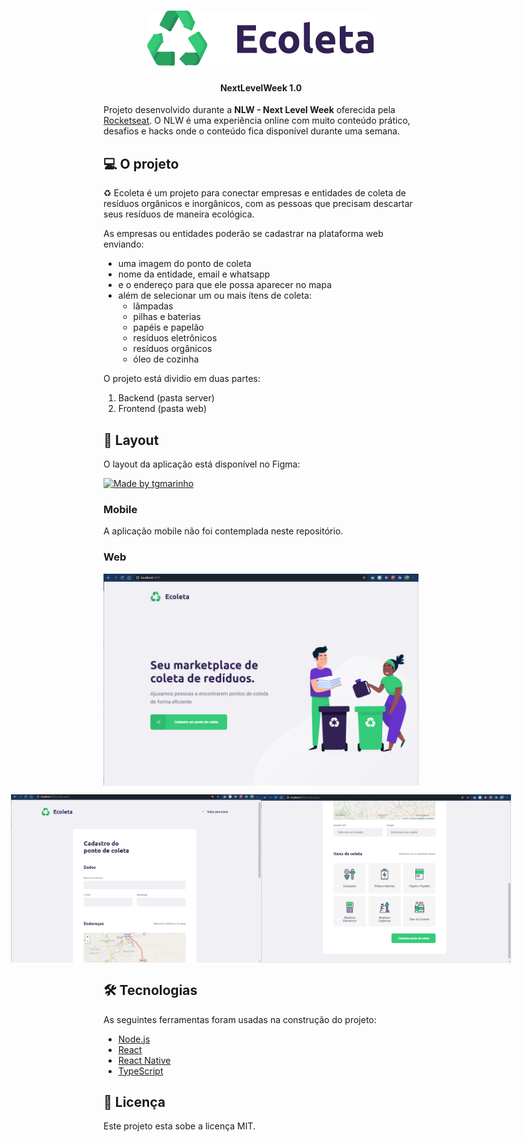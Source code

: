 <h1 align="center">
    <img alt="NextLevelWeek" title="#NextLevelWeek" src="./web/src/assets/logo.svg" />
</h1>

<h4 align="center"> 
	NextLevelWeek 1.0
</h4> 

Projeto desenvolvido durante a **NLW - Next Level Week** oferecida pela [Rocketseat](rs).
O NLW é uma experiência online com muito conteúdo prático, desafios e hacks onde o conteúdo fica disponível durante uma semana.


## 💻 O projeto

♻️ Ecoleta é um projeto para conectar empresas e entidades de coleta de resíduos orgânicos e inorgânicos, com as pessoas que precisam descartar seus resíduos de maneira ecológica.

As empresas ou entidades poderão se cadastrar na plataforma web enviando:
- uma imagem do ponto de coleta
- nome da entidade, email e whatsapp
- e o endereço para que ele possa aparecer no mapa
- além de selecionar um ou mais ítens de coleta: 
  - lâmpadas
  - pilhas e baterias
  - papéis e papelão
  - resíduos eletrônicos
  - resíduos orgânicos
  - óleo de cozinha


O projeto está dividio em duas partes:
1. Backend (pasta server) 
2. Frontend (pasta web)

## 🎨 Layout

O layout da aplicação está disponível no Figma:

<a href="https://www.figma.com/file/1SxgOMojOB2zYT0Mdk28lB/Ecoleta?node-id=136%3A546">
  <img alt="Made by tgmarinho" src="https://img.shields.io/badge/Acessar%20Layout%20-Figma-%2304D361">
</a>


### Mobile

A aplicação mobile não foi contemplada neste repositório.

### Web

<p align="center" style="display: flex; align-items: flex-start; justify-content: center;">
  <img alt="NextLevelWeek" title="#NextLevelWeek" src="./web/prints/im1.png" width=600px">
  <p align="center" style="display: flex; align-items: flex-start; justify-content: center;">
    <img alt="NextLevelWeek" title="#NextLevelWeek" src="./web/prints/im2.png" width="400px">
    <img alt="NextLevelWeek" title="#NextLevelWeek" src="./web/prints/im3.png" width="400px">
  </p>
</p>

## 🛠 Tecnologias

As seguintes ferramentas foram usadas na construção do projeto:

- [Node.js][nodejs]
- [React][reactjs]
- [React Native][rn]
- [TypeScript][typescript]

## 📝 Licença

Este projeto esta sobe a licença MIT.

[nodejs]: https://nodejs.org/
[typescript]: https://www.typescriptlang.org/
[expo]: https://expo.io/
[reactjs]: https://reactjs.org
[rn]: https://facebook.github.io/react-native/
[yarn]: https://yarnpkg.com/
[vscode]: https://code.visualstudio.com/
[vceditconfig]: https://marketplace.visualstudio.com/items?itemName=EditorConfig.EditorConfig
[license]: https://opensource.org/licenses/MIT
[vceslint]: https://marketplace.visualstudio.com/items?itemName=dbaeumer.vscode-eslint
[prettier]: https://marketplace.visualstudio.com/items?itemName=esbenp.prettier-vscode
[rs]: https://rocketseat.com.br
